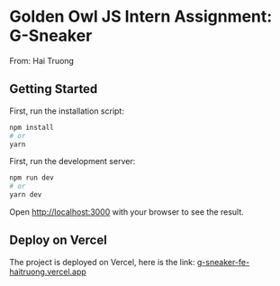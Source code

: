 # Golden Owl JS Intern Assignment: G-Sneaker
From: Hai Truong

## Getting Started

First, run the installation script:
```bash
npm install
# or
yarn
```

First, run the development server:

```bash
npm run dev
# or
yarn dev
```

Open [http://localhost:3000](http://localhost:3000) with your browser to see the result.

## Deploy on Vercel

The project is deployed on Vercel, here is the link: [g-sneaker-fe-haitruong.vercel.app](g-sneaker-fe-haitruong.vercel.app)
